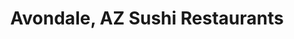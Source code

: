 ---
layout: city
title: Avondale, AZ Sushi Restaurants
permalink: /arizona/avondale/
stateAbbr: AZ
stateName: Arizona
cityName: Avondale

---
